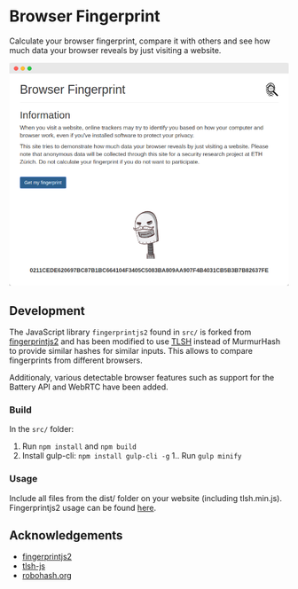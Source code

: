 # Browser Fingerprint

Calculate your browser fingerprint, compare it with others and see how much data your browser reveals by just visiting a website.

<p align="center">
  <img src="images/screenshot.png" alt="Browser Fingerprint" width="750">
</p>


## Development
The JavaScript library `fingerprintjs2` found in `src/` is forked from [fingerprintjs2](https://github.com/Valve/fingerprintjs2) and has been modified to use [TLSH](https://github.com/trendmicro/tlsh) instead of MurmurHash to provide similar hashes for similar inputs. This allows to compare fingerprints from different browsers.

Additionaly, various detectable browser features such as support for the Battery API and WebRTC have been added.

### Build
In the `src/` folder:

1. Run `npm install` and `npm build`
1. Install gulp-cli: `npm install gulp-cli -g`
1.. Run `gulp minify`

### Usage
Include all files from the dist/ folder on your website (including tlsh.min.js). Fingerprintjs2 usage can be found [here](https://github.com/Valve/fingerprintjs2).

## Acknowledgements
* [fingerprintjs2](https://github.com/Valve/fingerprintjs2)
* [tlsh-js](https://github.com/idealista/tlsh-js)
* [robohash.org](https://robohash.org/)
